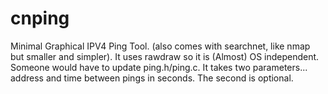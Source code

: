 cnping
======

Minimal Graphical IPV4 Ping Tool.  (also comes with searchnet, like nmap but smaller and simpler).  It uses rawdraw so it is (Almost) OS independent.  Someone would have to update ping.h/ping.c.  It takes two parameters... address and time between pings in seconds.  The second is optional.
